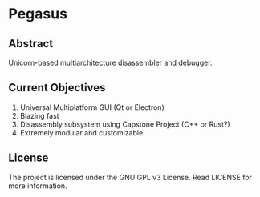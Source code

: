 Pegasus
===================
Abstract
---------
Unicorn-based multiarchitecture disassembler and debugger.

Current Objectives
-------------------
1. Universal Multiplatform GUI (Qt or Electron)
2. Blazing fast
3. Disassembly subsystem using Capstone Project (C++ or Rust?)
4. Extremely modular and customizable

License
---------
The project is licensed under the GNU GPL v3 License. Read LICENSE for more information.
